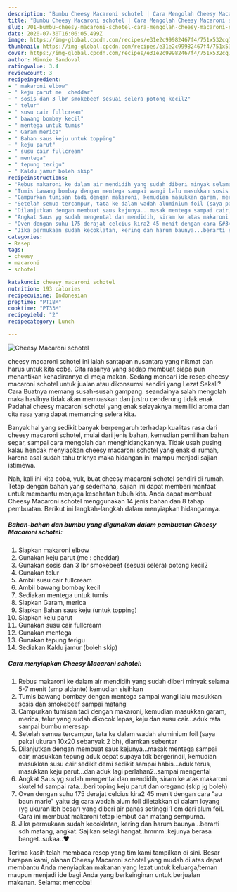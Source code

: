 ```yaml
---
description: "Bumbu Cheesy Macaroni schotel | Cara Mengolah Cheesy Macaroni schotel Yang Menggugah Selera"
title: "Bumbu Cheesy Macaroni schotel | Cara Mengolah Cheesy Macaroni schotel Yang Menggugah Selera"
slug: 701-bumbu-cheesy-macaroni-schotel-cara-mengolah-cheesy-macaroni-schotel-yang-menggugah-selera
date: 2020-07-30T16:06:05.499Z
image: https://img-global.cpcdn.com/recipes/e31e2c99982467f4/751x532cq70/cheesy-macaroni-schotel-foto-resep-utama.jpg
thumbnail: https://img-global.cpcdn.com/recipes/e31e2c99982467f4/751x532cq70/cheesy-macaroni-schotel-foto-resep-utama.jpg
cover: https://img-global.cpcdn.com/recipes/e31e2c99982467f4/751x532cq70/cheesy-macaroni-schotel-foto-resep-utama.jpg
author: Minnie Sandoval
ratingvalue: 3.4
reviewcount: 3
recipeingredient:
- " makaroni elbow"
- " keju parut me  cheddar"
- " sosis dan 3 lbr smokebeef sesuai selera potong kecil2"
- " telur"
- " susu cair fullcream"
- " bawang bombay kecil"
- " mentega untuk tumis"
- " Garam merica"
- " Bahan saus keju untuk topping"
- " keju parut"
- " susu cair fullcream"
- " mentega"
- " tepung terigu"
- " Kaldu jamur boleh skip"
recipeinstructions:
- "Rebus makaroni ke dalam air mendidih yang sudah diberi minyak selama 5-7 menit (smp aldante) kemudian sisihkan"
- "Tumis bawang bombay dengan mentega sampai wangi lalu masukkan sosis dan smokebeef sampai matang"
- "Campurkan tumisan tadi dengan makaroni, kemudian masukkan garam, merica, telur yang sudah dikocok lepas, keju dan susu cair...aduk rata sampai bumbu meresap"
- "Setelah semua tercampur, tata ke dalam wadah aluminium foil (saya pakai ukuran 10x20 sebanyak 2 bh), diamkan sebentar"
- "Dilanjutkan dengan membuat saus kejunya...masak mentega sampai cair, masukkan tepung aduk cepat supaya tdk bergerindil, kemudian masukkan susu cair sedikit demi sedikit sampai habis...aduk terus, masukkan keju parut...dan aduk lagi perlahan2..sampai mengental"
- "Angkat Saus yg sudah mengental dan mendidih, siram ke atas makaroni skutel td sampai rata...beri toping keju parut dan oregano (skip jg boleh)"
- "Oven dengan suhu 175 derajat celcius kira2 45 menit dengan cara &#34;au baun marie&#34; yaitu dg cara wadah alum foil diletakkan di dalam loyang (yg ukuran lbh besar) yang diberi air panas setinggi 1 cm dari alum foil. Cara ini membuat makaroni tetap lembut dan matang sempurna."
- "Jika permukaan sudah kecoklatan, kering dan harum baunya...berarti sdh matang, angkat. Sajikan selagi hangat..hmmm..kejunya berasa banget..sukaa..❤️"
categories:
- Resep
tags:
- cheesy
- macaroni
- schotel

katakunci: cheesy macaroni schotel 
nutrition: 193 calories
recipecuisine: Indonesian
preptime: "PT18M"
cooktime: "PT33M"
recipeyield: "2"
recipecategory: Lunch

---
```



![Cheesy Macaroni schotel](https://img-global.cpcdn.com/recipes/e31e2c99982467f4/751x532cq70/cheesy-macaroni-schotel-foto-resep-utama.jpg)


cheesy macaroni schotel ini ialah santapan nusantara yang nikmat dan harus untuk kita coba. Cita rasanya yang sedap membuat siapa pun menantikan kehadirannya di meja makan.
Sedang mencari ide resep cheesy macaroni schotel untuk jualan atau dikonsumsi sendiri yang Lezat Sekali? Cara Buatnya memang susah-susah gampang. seandainya salah mengolah maka hasilnya tidak akan memuaskan dan justru cenderung tidak enak. Padahal cheesy macaroni schotel yang enak selayaknya memiliki aroma dan cita rasa yang dapat memancing selera kita.

Banyak hal yang sedikit banyak berpengaruh terhadap kualitas rasa dari cheesy macaroni schotel, mulai dari jenis bahan, kemudian pemilihan bahan segar, sampai cara mengolah dan menghidangkannya. Tidak usah pusing kalau hendak menyiapkan cheesy macaroni schotel yang enak di rumah, karena asal sudah tahu triknya maka hidangan ini mampu menjadi sajian istimewa.




Nah, kali ini kita coba, yuk, buat cheesy macaroni schotel sendiri di rumah. Tetap dengan bahan yang sederhana, sajian ini dapat memberi manfaat untuk membantu menjaga kesehatan tubuh kita. Anda dapat membuat Cheesy Macaroni schotel menggunakan 14 jenis bahan dan 8 tahap pembuatan. Berikut ini langkah-langkah dalam menyiapkan hidangannya.

<!--inarticleads1-->

##### Bahan-bahan dan bumbu yang digunakan dalam pembuatan Cheesy Macaroni schotel:

1. Siapkan  makaroni elbow
1. Gunakan  keju parut (me : cheddar)
1. Gunakan  sosis dan 3 lbr smokebeef (sesuai selera) potong kecil2
1. Gunakan  telur
1. Ambil  susu cair fullcream
1. Ambil  bawang bombay kecil
1. Sediakan  mentega untuk tumis
1. Siapkan  Garam, merica
1. Siapkan  Bahan saus keju (untuk topping)
1. Siapkan  keju parut
1. Gunakan  susu cair fullcream
1. Gunakan  mentega
1. Gunakan  tepung terigu
1. Sediakan  Kaldu jamur (boleh skip)




<!--inarticleads2-->

##### Cara menyiapkan Cheesy Macaroni schotel:

1. Rebus makaroni ke dalam air mendidih yang sudah diberi minyak selama 5-7 menit (smp aldante) kemudian sisihkan
1. Tumis bawang bombay dengan mentega sampai wangi lalu masukkan sosis dan smokebeef sampai matang
1. Campurkan tumisan tadi dengan makaroni, kemudian masukkan garam, merica, telur yang sudah dikocok lepas, keju dan susu cair...aduk rata sampai bumbu meresap
1. Setelah semua tercampur, tata ke dalam wadah aluminium foil (saya pakai ukuran 10x20 sebanyak 2 bh), diamkan sebentar
1. Dilanjutkan dengan membuat saus kejunya...masak mentega sampai cair, masukkan tepung aduk cepat supaya tdk bergerindil, kemudian masukkan susu cair sedikit demi sedikit sampai habis...aduk terus, masukkan keju parut...dan aduk lagi perlahan2..sampai mengental
1. Angkat Saus yg sudah mengental dan mendidih, siram ke atas makaroni skutel td sampai rata...beri toping keju parut dan oregano (skip jg boleh)
1. Oven dengan suhu 175 derajat celcius kira2 45 menit dengan cara &#34;au baun marie&#34; yaitu dg cara wadah alum foil diletakkan di dalam loyang (yg ukuran lbh besar) yang diberi air panas setinggi 1 cm dari alum foil. Cara ini membuat makaroni tetap lembut dan matang sempurna.
1. Jika permukaan sudah kecoklatan, kering dan harum baunya...berarti sdh matang, angkat. Sajikan selagi hangat..hmmm..kejunya berasa banget..sukaa..❤️




Terima kasih telah membaca resep yang tim kami tampilkan di sini. Besar harapan kami, olahan Cheesy Macaroni schotel yang mudah di atas dapat membantu Anda menyiapkan makanan yang lezat untuk keluarga/teman maupun menjadi ide bagi Anda yang berkeinginan untuk berjualan makanan. Selamat mencoba!

